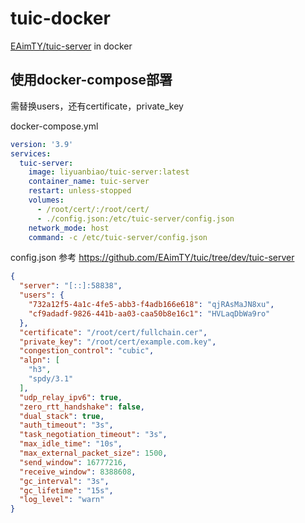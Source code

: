 # tuic-docker
[EAimTY/tuic-server](https://github.com/EAimTY/tuic) in docker

## 使用docker-compose部署

需替换users，还有certificate，private_key

docker-compose.yml

```yaml
version: '3.9'
services:
  tuic-server:
    image: liyuanbiao/tuic-server:latest
    container_name: tuic-server
    restart: unless-stopped
    volumes:
      - /root/cert/:/root/cert/
      - ./config.json:/etc/tuic-server/config.json
    network_mode: host
    command: -c /etc/tuic-server/config.json
```
config.json 参考 https://github.com/EAimTY/tuic/tree/dev/tuic-server
```json
{
  "server": "[::]:58838",
  "users": {
    "732a12f5-4a1c-4fe5-abb3-f4adb166e618": "qjRAsMaJN8xu",
    "cf9adadf-9826-441b-aa03-caa50b8e16c1": "HVLaqDbWa9ro"
  },
  "certificate": "/root/cert/fullchain.cer",
  "private_key": "/root/cert/example.com.key",
  "congestion_control": "cubic",
  "alpn": [
    "h3",
    "spdy/3.1"
  ],
  "udp_relay_ipv6": true,
  "zero_rtt_handshake": false,
  "dual_stack": true,
  "auth_timeout": "3s",
  "task_negotiation_timeout": "3s",
  "max_idle_time": "10s",
  "max_external_packet_size": 1500,
  "send_window": 16777216,
  "receive_window": 8388608,
  "gc_interval": "3s",
  "gc_lifetime": "15s",
  "log_level": "warn"
}
```
